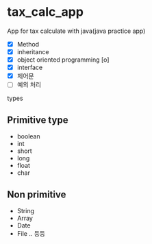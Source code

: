 # tax_calc_app

App for tax calculate with java(java practice app)
- [x] Method
- [x] inheritance
- [x] object oriented programming [o]
- [x] interface
- [x] 제어문
- [ ] 예외 처리

types

## Primitive type
- boolean
- int
- short
- long
- float
- char

## Non primitive
- String
- Array
- Date
- File .. 등등
